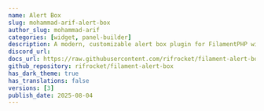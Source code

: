 ```yaml
---
name: Alert Box
slug: mohammad-arif-alert-box
author_slug: mohammad-arif
categories: [widget, panel-builder]
description: A modern, customizable alert box plugin for FilamentPHP with render hooks support and 4 beautiful card styles.
discord_url:
docs_url: https://raw.githubusercontent.com/rifrocket/filament-alert-box/main/README.md
github_repository: rifrocket/filament-alert-box
has_dark_theme: true
has_translations: false
versions: [3]
publish_date: 2025-08-04
---
```

